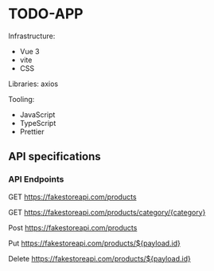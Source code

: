 # TODO-APP 

Infrastructure:
- Vue 3
- vite
- CSS

Libraries: axios

Tooling:
- JavaScript
- TypeScript
- Prettier


## API specifications

### API Endpoints
GET https://fakestoreapi.com/products
 
GET https://fakestoreapi.com/products/category/{category}

Post https://fakestoreapi.com/products

Put https://fakestoreapi.com/products/${payload.id}

Delete https://fakestoreapi.com/products/${payload.id}
